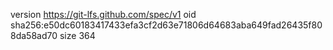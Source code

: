 version https://git-lfs.github.com/spec/v1
oid sha256:e50dc60183417433efa3cf2d63e71806d64683aba649fad26435f808da58ad70
size 364
